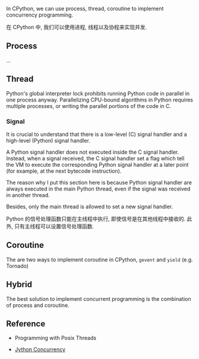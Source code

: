In CPython, we can use process, thread, coroutine to implement concurrency programming.

在 CPython 中, 我们可以使用进程, 线程以及协程来实现并发.


## Process
...




## Thread

Python's global interpreter lock prohibits running Python code in parallel in one process anyway. Parallelizing CPU-bound algorithms in Python requires multiple processes, or writing the parallel portions of the code in C.



### Signal

It is crucial to understand that there is a low-level (C) signal handler and a high-level (Python) signal handler.

A Python signal handler does not executed inside the C signal handler. Instead, when a signal received, the C signal handler set a flag which tell the VM to execute the corresponding Python signal handler at a later point (for example, at the next bytecode instruction).


The reason why I put this section here is because Python signal handler are always executed in the main Python thread, even if the signal was received in another thread.

Besides, only the main thread is allowed to set a new signal handler.

Python 的信号处理函数只能在主线程中执行, 即使信号是在其他线程中接收的. 此外, 只有主线程可以设置信号处理函数.


## Coroutine

The are two ways to implement coroutine in CPython, `gevent` and `yield` (e.g. Tornado)



## Hybrid

The best solution to implement concurrent programming is the combination of process and coroutine.



## Reference

* Programming with Posix Threads

* [Jython Concurrency](http://www.jython.org/jythonbook/en/1.0/Concurrency.html)
